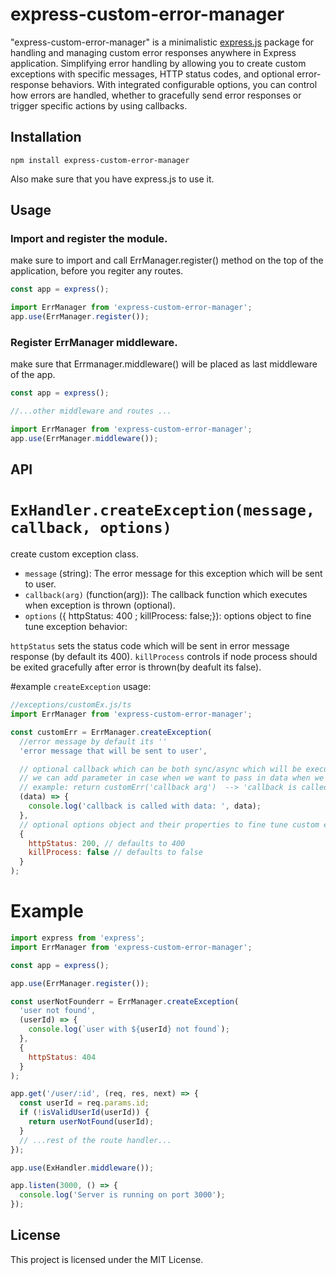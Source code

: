 # express-custom-error-manager

"express-custom-error-manager" is a minimalistic [express.js](https://github.com/expressjs/express) package for handling and managing custom error responses anywhere in Express application. Simplifying error handling by allowing you to create custom exceptions with specific messages, HTTP status codes, and optional error-response behaviors. With integrated configurable options, you can control how errors are handled, whether to gracefully send error responses or trigger specific actions by using callbacks.

## Installation

```
npm install express-custom-error-manager
```

Also make sure that you have express.js to use it.

## Usage

### Import and register the module.

make sure to import and call ErrManager.register() method on the top of the application,
before you regiter any routes.

```javascript
const app = express();

import ErrManager from 'express-custom-error-manager';
app.use(ErrManager.register());
```

### Register ErrManager middleware.

make sure that Errmanager.middleware() will be placed as last middleware of the app.

```javascript
const app = express();

//...other middleware and routes ...

import ErrManager from 'express-custom-error-manager';
app.use(ErrManager.middleware());
```

## API

# `ExHandler.createException(message, callback, options)`

create custom exception class.

- `message` (string): The error message for this exception which will be sent to user.
- `callback(arg)` (function(arg)): The callback function which executes when exception is thrown (optional).
- `options` ({ httpStatus: 400 ; killProcess: false;}): options object to fine tune exception behavior:

`httpStatus` sets the status code which will be sent in error message response (by default its 400).
`killProcess` controls if node process should be exited gracefully after error is thrown(by deafult its false).

#example `createException` usage:

```javascript
//exceptions/customEx.js/ts
import ErrManager from 'express-custom-error-manager';

const customErr = ErrManager.createException(
  //error message by default its ''
  'error message that will be sent to user',

  // optional callback which can be both sync/async which will be executed when exception will be thrown.
  // we can add parameter in case when we want to pass in data when we throw the exception.
  // example: return customErr('callback arg')  --> 'callback is called with data: callback arg'
  (data) => {
    console.log('callback is called with data: ', data);
  },
  // optional options object and their properties to fine tune custom exception
  {
    httpStatus: 200, // defaults to 400
    killProcess: false // defaults to false
  }
);
```

# Example

```javascript
import express from 'express';
import ErrManager from 'express-custom-error-manager';

const app = express();

app.use(ErrManager.register());

const userNotFounderr = ErrManager.createException(
  'user not found',
  (userId) => {
    console.log(`user with ${userId} not found`);
  },
  {
    httpStatus: 404
  }
);

app.get('/user/:id', (req, res, next) => {
  const userId = req.params.id;
  if (!isValidUserId(userId)) {
    return userNotFound(userId);
  }
  // ...rest of the route handler...
});

app.use(ExHandler.middleware());

app.listen(3000, () => {
  console.log('Server is running on port 3000');
});
```

## License

This project is licensed under the MIT License.
